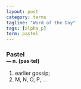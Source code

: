 ```yaml
---
layout: post
category: terms
tagline: "Word of the Day"
tags: [alpha_p]
term: pastel
---
```


<h3>Pastel<br/> <small>&mdash; n. (pas<span>&middot;</span>tel)</small></h3>
<p><ol>
<li>earlier gossip;</li>
<li>M, N, O, P, ...</li>
</ol></p>
